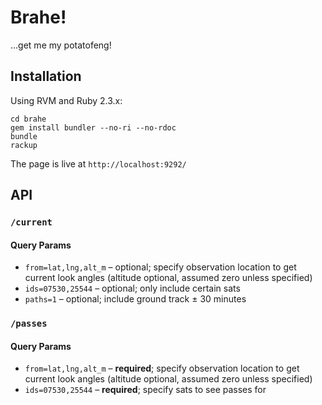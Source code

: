# Brahe!

…get me my potatofeng!

## Installation

Using RVM and Ruby 2.3.x:

```
cd brahe
gem install bundler --no-ri --no-rdoc
bundle
rackup
```

The page is live at `http://localhost:9292/`

## API

### `/current`

#### Query Params

* `from=lat,lng,alt_m` – optional; specify observation location to get current look angles (altitude optional, assumed zero unless specified)
* `ids=07530,25544` – optional; only include certain sats
* `paths=1` – optional; include ground track ± 30 minutes

### `/passes`

#### Query Params

* `from=lat,lng,alt_m` – **required**; specify observation location to get current look angles (altitude optional, assumed zero unless specified)
* `ids=07530,25544` – **required**; specify sats to see passes for